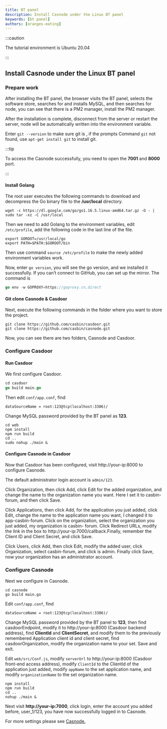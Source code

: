 ```yaml
---
title: BT panel
description: Install Casnode under the Linux BT panel
keywords: [bt panel]
authors: [oranges-eating]
---
```


:::caution

The tutorial environment is Ubuntu 20.04

:::

## Install Casnode under the Linux BT panel

### Prepare work
After installing the BT panel, the browser visits the BT panel, selects the software store, searches for and installs MySQL, and then searches for node, you can see that there is a PM2 manager, install the PM2 manager.    

After the installation is complete, disconnect from the server or restart the server, node will be automatically written into the environment variable.  

Enter `git --version` to make sure git is , if the prompts Command `git` not found, use `apt-get install git` to install git.  

:::tip

To access the Casnode successfully, you need to open the **7001** and **8000** port.

:::

#### Install Golang

The root user executes the following commands to download and decompress the Go binary file to the **/usr/local** directory.  
```shell
wget -c https://dl.google.com/go/go1.16.5.linux-amd64.tar.gz -O - | sudo tar -xz -C /usr/local
```
Then we need to add Golang to the environment variables, edit `/etc/profile`, add the following code in the last line of the file.

```shell
export GOROOT=/usr/local/go
export PATH=$PATH:$GOROOT/bin
```

Then use command `source /etc/profile` to make the newly added environment variables work. 

Now, enter `go version`, you will see the go version, and we installed it successfully. If you can’t connect to GitHub, you can set up the mirror. The command is
```go
go env -w GOPROXY=https://goproxy.cn,direct
```
#### Git clone Casnode & Casdoor

Next, execute the following commands in the folder where you want to store the project.  
```shell
git clone https://github.com/casbin/casdoor.git
git clone https://github.com/casbin/casnode.git
```
Now, you can see there are two folders, Casnode and Casdoor.

### Configure Casdoor

#### Run Casdoor

We first configure Casdoor.
```go
cd casdoor
go build main.go
```
Then edit `conf/app.conf`, find 
```
dataSourceName = root:123@tcp(localhost:3306)/
```

Change MySQL password provided by the BT panel as **123**.
```shell
cd web
npm install
npm run build
cd ..
sudo nohup ./main &
```
#### Configure Casnode in Casdoor

Now that Casdoor has been configured, visit http://your-ip:8000 to configure Casnode.  

The default administrator login account is `admin/123`.

Click Organization, then click Add, click Edit for the added organization, and change the name to the organization name you want. Here I set it to casbin-forum, and then click Save.

Click Applications, then click Add, for the application you just added, click Edit, change the name to the application name you want, I changed it to app-casbin-forum. Click on the organization, select the organization you just added, my organization  is casbin- forum. Click Redirect URLs, modify the link in the box to http://your-ip:7000/callback.Finally, remember the Client ID and Client Secret, and click Save. 

Click Users, click Add, then click Edit, modify the added user, click Organization, select casbin-forum, and click is admin. Finally click Save, now your organization has an administrator account.
<br/>

### Configure Casnode

Next we configure in Casnode.

```shell
cd casnode
go build main.go
```

Edit `conf/app.conf`, find

```
dataSourceName = root:123@tcp(localhost:3306)/
```

Change MySQL password provided by the BT panel to **123**, then find casdoorEndpoint, modify it to http://your-ip:8000 (Casdoor backend address), find **ClientId** and **ClientSecret**, and modify them to the previously remembered Application client id and client secret, find casdoorOrganization, modify the organization name to your set. Save and exit.

Edit `web/src/Conf.js`, modify `serverUrl` to http://your-ip:8000 (Casdoor front-end access address), modify `ClientId` to the ClientId of the application just added, modify `appName` to the set application name, and modify `organizationName` to the set organization name.
```shell
npm install
npm run build
cd ..
nohup ./main &
```
Next visit **http://your-ip:7000**, click login, enter the account you added before, user_1/123, you have now successfully logged in to Casnode.  

For more settings please see [Casnode.](https://casnode.org/docs)

